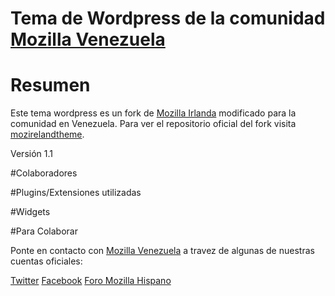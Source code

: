 # Tema de Wordpress de la comunidad [Mozilla Venezuela](http://www.mozillavenezuela.org/)

# Resumen

Este tema wordpress es un fork de [Mozilla Irlanda](http://www.mozillaireland.org/) modificado para la comunidad en Venezuela. Para ver el repositorio oficial del fork visita [mozirelandtheme](https://github.com/stejmurphy/mozirelandtheme/).

Versión 1.1

#Colaboradores

#Plugins/Extensiones utilizadas

#Widgets

#Para Colaborar 

Ponte en contacto con [Mozilla Venezuela](http://www.mozillavenezuela.org/) a travez de algunas de nuestras cuentas oficiales:

[Twitter](https://twitter.com/mozillaVe)
[Facebook](https://www.facebook.com/MozillaVenezuela)
[Foro Mozilla Hispano](https://foro.mozilla-hispano.org/c/difusion-eventos/venezuela)
